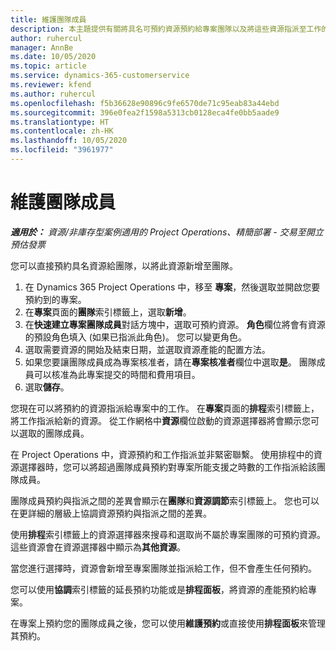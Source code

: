 ```yaml
---
title: 維護團隊成員
description: 本主題提供有關將具名可預約資源預約給專案團隊以及將這些資源指派至工作的資訊。
author: ruhercul
manager: AnnBe
ms.date: 10/05/2020
ms.topic: article
ms.service: dynamics-365-customerservice
ms.reviewer: kfend
ms.author: ruhercul
ms.openlocfilehash: f5b36628e90896c9fe6570de71c95eab83a44ebd
ms.sourcegitcommit: 396e0fea2f1598a5313cb0128eca4fe0bb5aade9
ms.translationtype: HT
ms.contentlocale: zh-HK
ms.lasthandoff: 10/05/2020
ms.locfileid: "3961977"
---
```

# <a name="maintain-team-members"></a>維護團隊成員

_**適用於：** 資源/非庫存型案例適用的 Project Operations、精簡部署 - 交易至開立預估發票_

您可以直接預約具名資源給團隊，以將此資源新增至團隊。

1. 在 Dynamics 365 Project Operations 中，移至 **專案**，然後選取並開啟您要預約到的專案。
2. 在**專案**頁面的**團隊**索引標籤上，選取**新增**。 
3. 在**快速建立專案團隊成員**對話方塊中，選取可預約資源。 **角色**欄位將會有資源的預設角色填入 (如果已指派此角色)。 您可以變更角色。 
4. 選取需要資源的開始及結束日期，並選取資源產能的配置方法。 
5. 如果您要讓團隊成員成為專案核准者，請在**專案核准者**欄位中選取**是**。 團隊成員可以核准為此專案提交的時間和費用項目。 
6. 選取**儲存**。

您現在可以將預約的資源指派給專案中的工作。 在**專案**頁面的**排程**索引標籤上，將工作指派給新的資源。 從工作網格中**資源**欄位啟動的資源選擇器將會顯示您可以選取的團隊成員。


在 Project Operations 中，資源預約和工作指派並非緊密聯繫。 使用排程中的資源選擇器時，您可以將超過團隊成員預約對專案所能支援之時數的工作指派給該團隊成員。

團隊成員預約與指派之間的差異會顯示在**團隊**和**資源調節**索引標籤上。 您也可以在更詳細的層級上協調資源預約與指派之間的差異。

使用**排程**索引標籤上的資源選擇器來搜尋和選取尚不屬於專案團隊的可預約資源。 這些資源會在資源選擇器中顯示為**其他資源**。

當您進行選擇時，資源會新增至專案團隊並指派給工作，但不會產生任何預約。

您可以使用**協調**索引標籤的延長預約功能或是**排程面板**，將資源的產能預約給專案。

在專案上預約您的團隊成員之後，您可以使用**維護預約**或直接使用**排程面板**來管理其預約。
